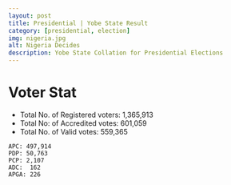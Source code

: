 ```yaml
---
layout: post
title: Presidential | Yobe State Result
category: [presidential, election]
img: nigeria.jpg
alt: Nigeria Decides
description: Yobe State Collation for Presidential Elections
---
```




# Voter Stat
- Total No. of Registered voters: 1,365,913
- Total No: of Accredited votes: 601,059
- Total No. of Valid votes: 559,365


```
APC: 497,914 
PDP: 50,763 
PCP: 2,107 
ADC:  162 
APGA: 226 
```